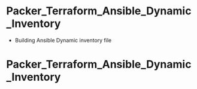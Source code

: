 # Packer_Terraform_Ansible_Dynamic_Inventory

- Building Ansible Dynamic inventory file
# Packer_Terraform_Ansible_Dynamic_Inventory
